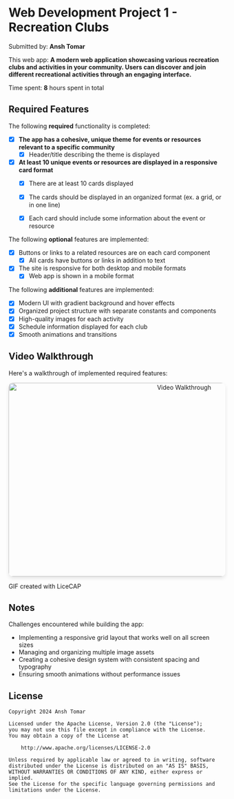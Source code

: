 # Web Development Project 1 - **Recreation Clubs**

Submitted by: **Ansh Tomar**

This web app: **A modern web application showcasing various recreation clubs and activities in your community. Users can discover and join different recreational activities through an engaging interface.**

Time spent: **8** hours spent in total

## Required Features

The following **required** functionality is completed:

- [x] **The app has a cohesive, unique theme for events or resources relevant to a specific community**
  - [x] Header/title describing the theme is displayed
- [x] **At least 10 unique events or resources are displayed in a responsive card format**
  - [x] There are at least 10 cards displayed 
  - [x] The cards should be displayed in an organized format (ex. a grid, or in one line)
  - [x] Each card should include some information about the event or resource


The following **optional** features are implemented:

- [x] Buttons or links to a related resources are on each card component
  - [x] All cards have buttons or links in addition to text
- [x] The site is responsive for both desktop and mobile formats
  - [x] Web app is shown in a mobile format

The following **additional** features are implemented:

* [x] Modern UI with gradient background and hover effects
* [x] Organized project structure with separate constants and components
* [x] High-quality images for each activity
* [x] Schedule information displayed for each club
* [x] Smooth animations and transitions

## Video Walkthrough

Here's a walkthrough of implemented required features:

<center>
  <img src="https://imgur.com/a/lh5OYeL" width="800" height="450" alt="Video Walkthrough" style="border-radius: 10px; box-shadow: 0 4px 8px rgba(0,0,0,0.1);">
</center>

GIF created with LiceCAP  

## Notes

Challenges encountered while building the app:
- Implementing a responsive grid layout that works well on all screen sizes
- Managing and organizing multiple image assets
- Creating a cohesive design system with consistent spacing and typography
- Ensuring smooth animations without performance issues

## License

    Copyright 2024 Ansh Tomar

    Licensed under the Apache License, Version 2.0 (the "License");
    you may not use this file except in compliance with the License.
    You may obtain a copy of the License at

        http://www.apache.org/licenses/LICENSE-2.0

    Unless required by applicable law or agreed to in writing, software
    distributed under the License is distributed on an "AS IS" BASIS,
    WITHOUT WARRANTIES OR CONDITIONS OF ANY KIND, either express or implied.
    See the License for the specific language governing permissions and
    limitations under the License.
